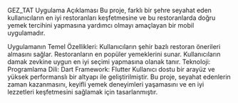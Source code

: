 GEZ_TAT
Uygulama Açıklaması
Bu proje, farklı bir şehre seyahat eden kullanıcıların en iyi restoranları keşfetmesine ve bu restoranlarda doğru yemek tercihini yapmasına yardımcı olmayı amaçlayan bir mobil uygulamadır.

Uygulamanın Temel Özellikleri:
Kullanıcıların şehir bazlı restoran önerileri almasını sağlar.
Restoranların en popüler yemeklerini sunar.
Kullanıcıların damak zevkine uygun en iyi seçimi yapmasına olanak tanır.
Teknoloji:
Programlama Dili: Dart
Framework: Flutter
Kullanıcı dostu bir arayüz ve yüksek performanslı bir altyapı ile geliştirilmiştir.
Bu proje, seyahat edenlerin zaman kazanmasını, keyifli yemek deneyimleri yaşamasını ve en iyi lezzetleri keşfetmesini sağlamak için tasarlanmıştır.
